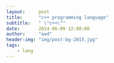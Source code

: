 ```yaml
---
layout:     post
title:      "c++ programming language"
subtitle:   " \"c++\""
date:       2014-06-09 12:00:00
author:     "awd"
header-img: "img/post-bg-2015.jpg"
tags:
    - lang
---
```





